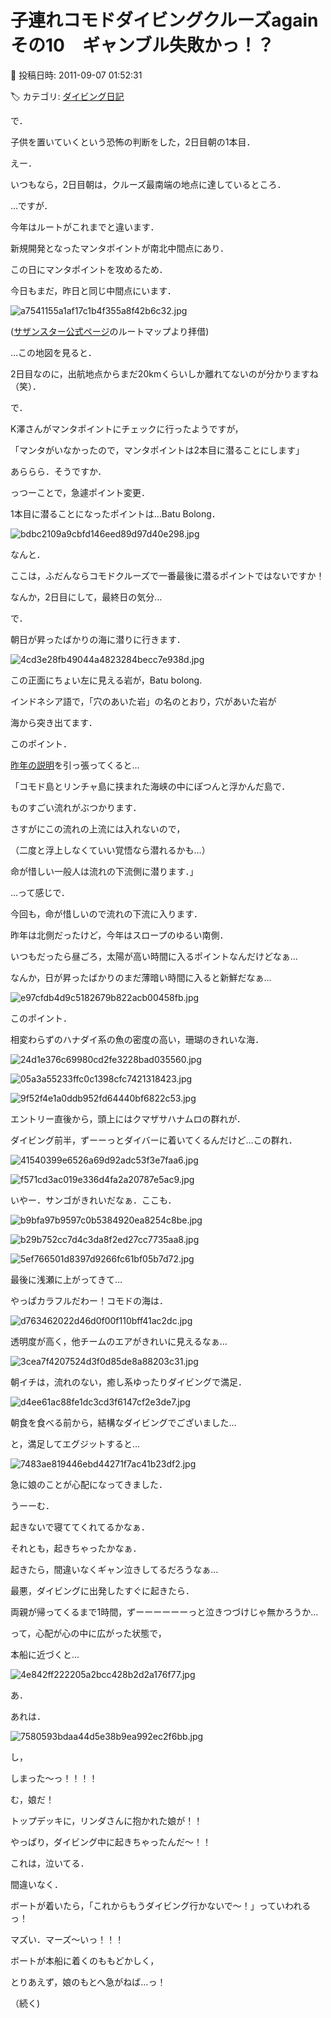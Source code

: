 # 子連れコモドダイビングクルーズagain　その10　ギャンブル失敗かっ！？

📅 投稿日時: 2011-09-07 01:52:31

🏷️ カテゴリ: [ダイビング日記](ce3a7a8d424d112fce83ee85c81a0e344.md)

で．


子供を置いていくという恐怖の判断をした，2日目朝の1本目．





えー．


いつもなら，2日目朝は，クルーズ最南端の地点に達しているところ．


…ですが．


今年はルートがこれまでと違います．


新規開発となったマンタポイントが南北中間点にあり．


この日にマンタポイントを攻めるため．


今日もまだ，昨日と同じ中間点にいます．




![a7541155a1af17c1b4f355a8f42b6c32.jpg](images/a7541155a1af17c1b4f355a8f42b6c32.jpg)




([サザンスター公式ページ](http://www.s-starcruise.com/index.php)のルートマップより拝借)


…この地図を見ると．


2日目なのに，出航地点からまだ20kmくらいしか離れてないのが分かりますね（笑）．





で．


K澤さんがマンタポイントにチェックに行ったようですが，


「マンタがいなかったので，マンタポイントは2本目に潜ることにします」


あららら．そうですか．


っつーことで，急遽ポイント変更．





1本目に潜ることになったポイントは…Batu Bolong．




![bdbc2109a9cbfd146eed89d97d40e298.jpg](images/bdbc2109a9cbfd146eed89d97d40e298.jpg)




なんと．


ここは，ふだんならコモドクルーズで一番最後に潜るポイントではないですか！


なんか，2日目にして，最終日の気分…





で．


朝日が昇ったばかりの海に潜りに行きます．




![4cd3e28fb49044a4823284becc7e938d.jpg](images/4cd3e28fb49044a4823284becc7e938d.jpg)




この正面にちょい左に見える岩が，Batu bolong.


インドネシア語で，「穴のあいた岩」の名のとおり，穴があいた岩が


海から突き出てます．





このポイント．


[昨年の説明](ef0aefc1db5d48aaefe1b779883d29d0b.md)を引っ張ってくると…





「コモド島とリンチャ島に挟まれた海峡の中にぽつんと浮かんだ島で．


ものすごい流れがぶつかります．


さすがにこの流れの上流には入れないので，


（二度と浮上しなくていい覚悟なら潜れるかも…）


命が惜しい一般人は流れの下流側に潜ります．」





…って感じで．


今回も，命が惜しいので流れの下流に入ります．


昨年は北側だったけど，今年はスロープのゆるい南側．





いつもだったら昼ごろ，太陽が高い時間に入るポイントなんだけどなぁ…


なんか，日が昇ったばかりのまだ薄暗い時間に入ると新鮮だなぁ…




![e97cfdb4d9c5182679b822acb00458fb.jpg](images/e97cfdb4d9c5182679b822acb00458fb.jpg)







このポイント．


相変わらずのハナダイ系の魚の密度の高い，珊瑚のきれいな海．




![24d1e376c69980cd2fe3228bad035560.jpg](images/24d1e376c69980cd2fe3228bad035560.jpg)






![05a3a55233ffc0c1398cfc7421318423.jpg](images/05a3a55233ffc0c1398cfc7421318423.jpg)






![9f52f4e1a0ddb952fd64440bf6822c53.jpg](images/9f52f4e1a0ddb952fd64440bf6822c53.jpg)







エントリー直後から，頭上にはクマザサハナムロの群れが．


ダイビング前半，ずーーっとダイバーに着いてくるんだけど…この群れ．




![41540399e6526a69d92adc53f3e7faa6.jpg](images/41540399e6526a69d92adc53f3e7faa6.jpg)






![f571cd3ac019e336d4fa2a20787e5ac9.jpg](images/f571cd3ac019e336d4fa2a20787e5ac9.jpg)







いやー．サンゴがきれいだなぁ．ここも．




![b9bfa97b9597c0b5384920ea8254c8be.jpg](images/b9bfa97b9597c0b5384920ea8254c8be.jpg)






![b29b752cc7d4c3da8f2ed27cc7735aa8.jpg](images/b29b752cc7d4c3da8f2ed27cc7735aa8.jpg)









![5ef766501d8397d9266fc61bf05b7d72.jpg](images/5ef766501d8397d9266fc61bf05b7d72.jpg)







最後に浅瀬に上がってきて…


やっぱカラフルだわー！コモドの海は．




![d763462022d46d0f00f110bff41ac2dc.jpg](images/d763462022d46d0f00f110bff41ac2dc.jpg)







透明度が高く，他チームのエアがきれいに見えるなぁ…




![3cea7f4207524d3f0d85de8a88203c31.jpg](images/3cea7f4207524d3f0d85de8a88203c31.jpg)







朝イチは，流れのない，癒し系ゆったりダイビングで満足．




![d4ee61ac88fe1dc3cd3f6147cf2e3de7.jpg](images/d4ee61ac88fe1dc3cd3f6147cf2e3de7.jpg)







朝食を食べる前から，結構なダイビングでございました…


と，満足してエグジットすると…




![7483ae819446ebd44271f7ac41b23df2.jpg](images/7483ae819446ebd44271f7ac41b23df2.jpg)




急に娘のことが心配になってきました．





うーーむ．


起きないで寝ててくれてるかなぁ．





それとも，起きちゃったかなぁ．


起きたら，間違いなくギャン泣きしてるだろうなぁ…





最悪，ダイビングに出発したすぐに起きたら．


両親が帰ってくるまで1時間，ずーーーーーーっと泣きつづけじゃ無かろうか…





って，心配が心の中に広がった状態で，


本船に近づくと…




![4e842ff222205a2bcc428b2d2a176f77.jpg](images/4e842ff222205a2bcc428b2d2a176f77.jpg)







あ．


あれは．




![7580593bdaa44d5e38b9ea992ec2f6bb.jpg](images/7580593bdaa44d5e38b9ea992ec2f6bb.jpg)




し，


しまった～っ！！！！


む，娘だ！


トップデッキに，リンダさんに抱かれた娘が！！


やっぱり，ダイビング中に起きちゃったんだ～！！





これは，泣いてる．


間違いなく．


ボートが着いたら，「これからもうダイビング行かないで～！」っていわれるっ！


マズい．マーズ～いっ！！！





ボートが本船に着くのももどかしく，


とりあえず，娘のもとへ急がねば…っ！


（続く)
